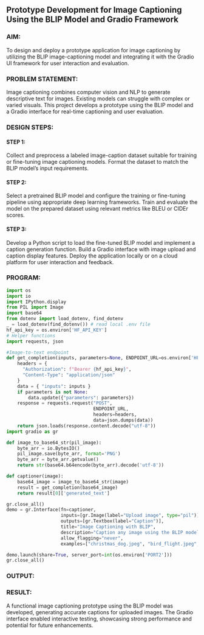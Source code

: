 ## Prototype Development for Image Captioning Using the BLIP Model and Gradio Framework

### AIM:
To design and deploy a prototype application for image captioning by utilizing the BLIP image-captioning model and integrating it with the Gradio UI framework for user interaction and evaluation.

### PROBLEM STATEMENT:
Image captioning combines computer vision and NLP to generate descriptive text for images. Existing models can struggle with complex or varied visuals. This project develops a prototype using the BLIP model and a Gradio interface for real-time captioning and user evaluation.

### DESIGN STEPS:

#### STEP 1:
Collect and preprocess a labeled image-caption dataset suitable for training or fine-tuning image captioning models. Format the dataset to match the BLIP model’s input requirements.

#### STEP 2:
Select a pretrained BLIP model and configure the training or fine-tuning pipeline using appropriate deep learning frameworks. Train and evaluate the model on the prepared dataset using relevant metrics like BLEU or CIDEr scores.

#### STEP 3:
Develop a Python script to load the fine-tuned BLIP model and implement a caption generation function. Build a Gradio interface with image upload and caption display features. Deploy the application locally or on a cloud platform for user interaction and feedback.

### PROGRAM:
```py
import os
import io
import IPython.display
from PIL import Image
import base64 
from dotenv import load_dotenv, find_dotenv
_ = load_dotenv(find_dotenv()) # read local .env file
hf_api_key = os.environ['HF_API_KEY']
# Helper functions
import requests, json

#Image-to-text endpoint
def get_completion(inputs, parameters=None, ENDPOINT_URL=os.environ['HF_API_ITT_BASE']):
    headers = {
      "Authorization": f"Bearer {hf_api_key}",
      "Content-Type": "application/json"
    }
    data = { "inputs": inputs }
    if parameters is not None:
        data.update({"parameters": parameters})
    response = requests.request("POST",
                                ENDPOINT_URL,
                                headers=headers,
                                data=json.dumps(data))
    return json.loads(response.content.decode("utf-8"))
import gradio as gr 

def image_to_base64_str(pil_image):
    byte_arr = io.BytesIO()
    pil_image.save(byte_arr, format='PNG')
    byte_arr = byte_arr.getvalue()
    return str(base64.b64encode(byte_arr).decode('utf-8'))

def captioner(image):
    base64_image = image_to_base64_str(image)
    result = get_completion(base64_image)
    return result[0]['generated_text']

gr.close_all()
demo = gr.Interface(fn=captioner,
                    inputs=[gr.Image(label="Upload image", type="pil")],
                    outputs=[gr.Textbox(label="Caption")],
                    title="Image Captioning with BLIP",
                    description="Caption any image using the BLIP model",
                    allow_flagging="never",
                    examples=["christmas_dog.jpeg", "bird_flight.jpeg", "cow.jpeg"])

demo.launch(share=True, server_port=int(os.environ['PORT2']))
gr.close_all()
```

### OUTPUT:

### RESULT:
A functional image captioning prototype using the BLIP model was developed, generating accurate captions for uploaded images. The Gradio interface enabled interactive testing, showcasing strong performance and potential for future enhancements.
